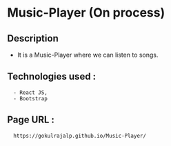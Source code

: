 # Music-Player (On process)
## Description
- It is a Music-Player where we can listen to songs.
## Technologies used : 
      - React JS, 
      - Bootstrap
## Page URL : 
      https://gokulrajalp.github.io/Music-Player/
